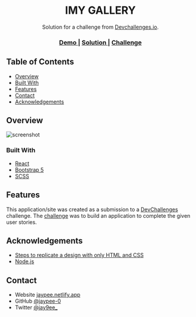 <h1 align="center">IMY GALLERY</h1>

<div align="center">
   Solution for a challenge from  <a href="http://devchallenges.io" target="_blank">Devchallenges.io</a>.
</div>

<div align="center">
  <h3>
    <a href="https://my-gallery-jaypee.netlify.app/">
      Demo
    </a>
    <span> | </span>
    <a href="https://github.com/jaypee-0/DevChallenges/tree/MY-GALLERY">
      Solution
    </a>
    <span> | </span>
    <a href="https://devchallenges.io/solutions/GGLcS8VYIfcZDVldjVgo">
      Challenge
    </a>
  </h3>
</div>


## Table of Contents

- [Overview](#overview)
- [Built With](#built-with)
- [Features](#features)
- [Contact](#contact)
- [Acknowledgements](#acknowledgements)


## Overview

![screenshot](https://user-images.githubusercontent.com/32205725/165076921-09128c0f-567b-40de-84d2-5f285e3485a5.jpg)


### Built With

- [React](https://reactjs.org/)
- [Bootstrap 5](https://getbootstrap.com/docs/5.0/getting-started/introduction/)
- [SCSS](https://sass-lang.com/documentation)

## Features

This application/site was created as a submission to a [DevChallenges](https://devchallenges.io/challenges) challenge. The [challenge](https://devchallenges.io/solutions/GGLcS8VYIfcZDVldjVgo) was to build an application to complete the given user stories.


## Acknowledgements

- [Steps to replicate a design with only HTML and CSS](https://devchallenges-blogs.web.app/how-to-replicate-design/)
- [Node.js](https://nodejs.org/)

## Contact

- Website [jaypee.netlify.app](https://jaypee.netlify.app/)
- GitHub [@jaypee-0](https://github.com/jaypee-0)
- Twitter [@jay9ee_](https://twitter.com/jay9ee_)